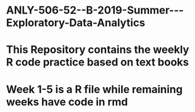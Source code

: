 # ANLY-506-52--B-2019-Summer---Exploratory-Data-Analytics
# This Repository contains the weekly R code practice based on text books
# Week 1-5 is a R file while remaining weeks have code in rmd
